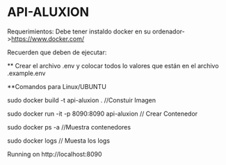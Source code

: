 # API-ALUXION

Requerimientos: Debe tener instaldo docker en su ordenador->https://www.docker.com/

Recuerden que deben de ejecutar:

** Crear el archivo .env y colocar todos lo valores que están en el archivo .example.env

**Comandos para Linux/UBUNTU


sudo docker build -t api-aluxion .  //Constuir Imagen


sudo docker run -it -p 8090:8090 api-aluxion // Crear Contenedor


sudo docker ps -a //Muestra contenedores


sudo docker logs <container id> // Muesta los logs


Running on http://localhost:8090
